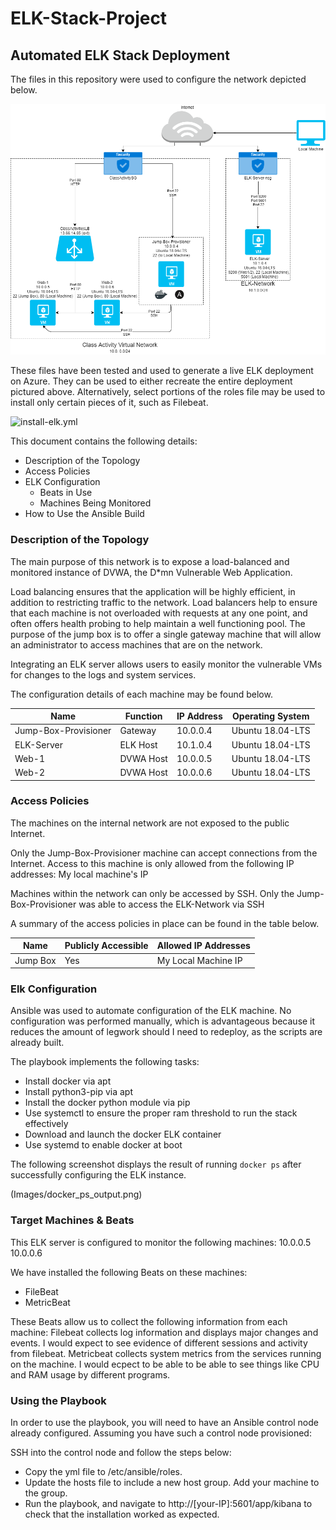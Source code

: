 # ELK-Stack-Project

## Automated ELK Stack Deployment

The files in this repository were used to configure the network depicted below.

![network_diagram.png](Diagrams/network_diagram.png)

These files have been tested and used to generate a live ELK deployment on Azure. They can be used to either recreate the entire deployment pictured above. Alternatively, select portions of the roles file may be used to install only certain pieces of it, such as Filebeat.

![install-elk.yml](Ansible/install-elk.yml)

This document contains the following details:
- Description of the Topology
- Access Policies
- ELK Configuration
  - Beats in Use
  - Machines Being Monitored
- How to Use the Ansible Build


### Description of the Topology

The main purpose of this network is to expose a load-balanced and monitored instance of DVWA, the D*mn Vulnerable Web Application.

Load balancing ensures that the application will be highly efficient, in addition to restricting traffic to the network.
Load balancers help to ensure that each machine is not overloaded with requests at any one point, and often offers health probing to help maintain a well functioning pool. 
The purpose of the jump box is to offer a single gateway machine that will allow an administrator to access machines that are on the network.

Integrating an ELK server allows users to easily monitor the vulnerable VMs for changes to the logs and system services.

The configuration details of each machine may be found below.

| Name                 | Function  | IP Address | Operating System |
|----------------------|-----------|------------|------------------|
| Jump-Box-Provisioner | Gateway   | 10.0.0.4   | Ubuntu 18.04-LTS |
| ELK-Server           | ELK Host  | 10.1.0.4   | Ubuntu 18.04-LTS |
| Web-1                | DVWA Host | 10.0.0.5   | Ubuntu 18.04-LTS |
| Web-2                | DVWA Host | 10.0.0.6   | Ubuntu 18.04-LTS |

### Access Policies

The machines on the internal network are not exposed to the public Internet. 

Only the Jump-Box-Provisioner machine can accept connections from the Internet. Access to this machine is only allowed from the following IP addresses:
My local machine's IP


Machines within the network can only be accessed by SSH.
Only the Jump-Box-Provisioner was able to access the ELK-Network via SSH

A summary of the access policies in place can be found in the table below.

| Name     | Publicly Accessible | Allowed IP Addresses |
|----------|---------------------|----------------------|
| Jump Box | Yes                 | My Local Machine IP  |


### Elk Configuration

Ansible was used to automate configuration of the ELK machine. No configuration was performed manually, which is advantageous because it reduces the amount of legwork should I need to redeploy, as the scripts are already built.

The playbook implements the following tasks:
- Install docker via apt
- Install python3-pip via apt
- Install the docker python module via pip
- Use systemctl to ensure the proper ram threshold to run the stack effectively
- Download and launch the docker ELK container
- Use systemd to enable docker at boot

The following screenshot displays the result of running `docker ps` after successfully configuring the ELK instance.

(Images/docker_ps_output.png)

### Target Machines & Beats
This ELK server is configured to monitor the following machines:
10.0.0.5
10.0.0.6

We have installed the following Beats on these machines:
- FileBeat
- MetricBeat

These Beats allow us to collect the following information from each machine:
Filebeat collects log information and displays major changes and events. I would expect to see evidence of different sessions and activity from filebeat.
Metricbeat collects system metrics from the services running on the machine. I would ecpect to be able to be able to see things like CPU and RAM usage by different programs.

### Using the Playbook
In order to use the playbook, you will need to have an Ansible control node already configured. Assuming you have such a control node provisioned: 

SSH into the control node and follow the steps below:
- Copy the yml file to /etc/ansible/roles.
- Update the hosts file to include a new host group. Add your machine to the group.
- Run the playbook, and navigate to http://[your-IP]:5601/app/kibana to check that the installation worked as expected.
